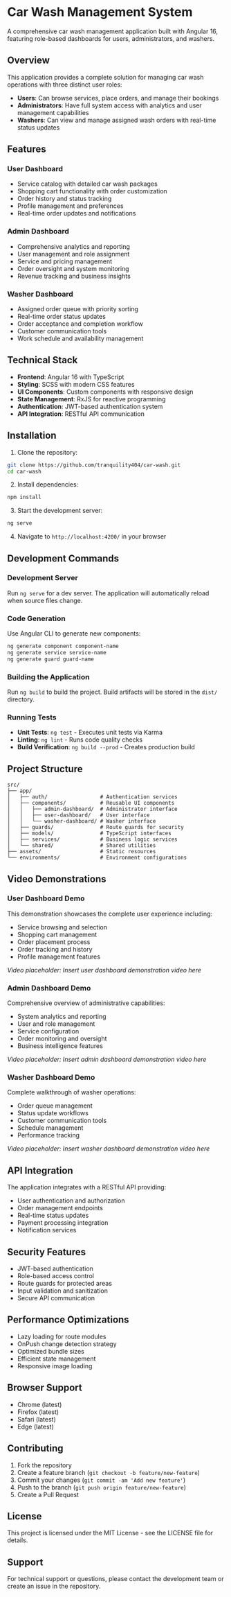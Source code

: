 # Car Wash Management System

A comprehensive car wash management application built with Angular 16, featuring role-based dashboards for users, administrators, and washers.

## Overview

This application provides a complete solution for managing car wash operations with three distinct user roles:

- **Users**: Can browse services, place orders, and manage their bookings
- **Administrators**: Have full system access with analytics and user management capabilities
- **Washers**: Can view and manage assigned wash orders with real-time status updates

## Features

### User Dashboard
- Service catalog with detailed car wash packages
- Shopping cart functionality with order customization
- Order history and status tracking
- Profile management and preferences
- Real-time order updates and notifications

### Admin Dashboard
- Comprehensive analytics and reporting
- User management and role assignment
- Service and pricing management
- Order oversight and system monitoring
- Revenue tracking and business insights

### Washer Dashboard
- Assigned order queue with priority sorting
- Real-time order status updates
- Order acceptance and completion workflow
- Customer communication tools
- Work schedule and availability management

## Technical Stack

- **Frontend**: Angular 16 with TypeScript
- **Styling**: SCSS with modern CSS features
- **UI Components**: Custom components with responsive design
- **State Management**: RxJS for reactive programming
- **Authentication**: JWT-based authentication system
- **API Integration**: RESTful API communication

## Installation

1. Clone the repository:
```bash
git clone https://github.com/tranquility404/car-wash.git
cd car-wash
```

2. Install dependencies:
```bash
npm install
```

3. Start the development server:
```bash
ng serve
```

4. Navigate to `http://localhost:4200/` in your browser

## Development Commands

### Development Server
Run `ng serve` for a dev server. The application will automatically reload when source files change.

### Code Generation
Use Angular CLI to generate new components:
```bash
ng generate component component-name
ng generate service service-name
ng generate guard guard-name
```

### Building the Application
Run `ng build` to build the project. Build artifacts will be stored in the `dist/` directory.

### Running Tests
- **Unit Tests**: `ng test` - Executes unit tests via Karma
- **Linting**: `ng lint` - Runs code quality checks
- **Build Verification**: `ng build --prod` - Creates production build

## Project Structure

```
src/
├── app/
│   ├── auth/                 # Authentication services
│   ├── components/           # Reusable UI components
│   │   ├── admin-dashboard/  # Administrator interface
│   │   ├── user-dashboard/   # User interface
│   │   └── washer-dashboard/ # Washer interface
│   ├── guards/               # Route guards for security
│   ├── models/               # TypeScript interfaces
│   ├── services/             # Business logic services
│   └── shared/               # Shared utilities
├── assets/                   # Static resources
└── environments/             # Environment configurations
```

## Video Demonstrations

### User Dashboard Demo
This demonstration showcases the complete user experience including:
- Service browsing and selection
- Shopping cart management
- Order placement process
- Order tracking and history
- Profile management features

*Video placeholder: Insert user dashboard demonstration video here*

### Admin Dashboard Demo
Comprehensive overview of administrative capabilities:
- System analytics and reporting
- User and role management
- Service configuration
- Order monitoring and oversight
- Business intelligence features

*Video placeholder: Insert admin dashboard demonstration video here*

### Washer Dashboard Demo
Complete walkthrough of washer operations:
- Order queue management
- Status update workflows
- Customer communication tools
- Schedule management
- Performance tracking

*Video placeholder: Insert washer dashboard demonstration video here*

## API Integration

The application integrates with a RESTful API providing:
- User authentication and authorization
- Order management endpoints
- Real-time status updates
- Payment processing integration
- Notification services

## Security Features

- JWT-based authentication
- Role-based access control
- Route guards for protected areas
- Input validation and sanitization
- Secure API communication

## Performance Optimizations

- Lazy loading for route modules
- OnPush change detection strategy
- Optimized bundle sizes
- Efficient state management
- Responsive image loading

## Browser Support

- Chrome (latest)
- Firefox (latest)
- Safari (latest)
- Edge (latest)

## Contributing

1. Fork the repository
2. Create a feature branch (`git checkout -b feature/new-feature`)
3. Commit your changes (`git commit -am 'Add new feature'`)
4. Push to the branch (`git push origin feature/new-feature`)
5. Create a Pull Request

## License

This project is licensed under the MIT License - see the LICENSE file for details.

## Support

For technical support or questions, please contact the development team or create an issue in the repository.
